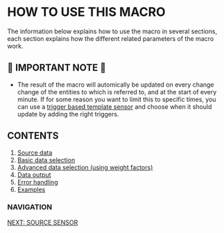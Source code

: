 # HOW TO USE THIS MACRO

The information below explains how to use the macro in several sections, each section explains how the different related parameters of the macro work.

## 🚨 IMPORTANT NOTE 🚨

* The result of the macro will automically be updated on every change change of the entities to which is referred to, and at the start of every minute. If for some reason you want to limit this to specific times, you can use a [trigger based template sensor](https://www.home-assistant.io/integrations/template/#trigger-based-template-binary-sensors-buttons-images-numbers-selects-and-sensors) and choose when it should update by adding the right triggers.


## CONTENTS
1. [Source data](./1-source_data.md)
2. [Basic data selection](2-basic_data.md)
3. [Advanced data selection (using weight factors)](./3-advanced_data.md)
4. [Data output](4-data_output.md)
5. [Error handling](5-error_handling.md)
6. [Examples](./6-examples.md)

### NAVIGATION
[NEXT: SOURCE SENSOR](./1-source_data.md)
